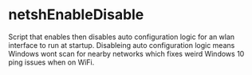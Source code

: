 # netshEnableDisable
Script that enables then disables auto configuration logic for an wlan interface to run at startup. 
Disableing auto configuration logic means Windows wont scan for nearby networks which fixes weird Windows 10 ping issues when on WiFi.
